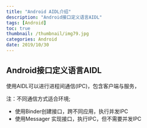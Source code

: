 ```yaml
---
title: "Android AIDL介绍"
description: "Android接口定义语言AIDL"
tags: [Android]
toc: true
thumbnail: /thumbnail/img79.jpg
categories: Android
date: 2019/10/30
---
```


## Android接口定义语言AIDL

使用AIDL可以进行进程间通信(IPC)，包含客户端与服务，

注：不同通信方式适合环境;
* 使用Binder创建接口，跨不同应用，执行并发IPC
* 使用Messager 实现接口，执行IPC，但不需要并发IPC
<!--more-->